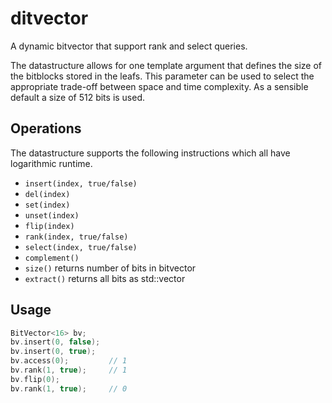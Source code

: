 # ditvector

A dynamic bitvector that support rank and select queries.

The datastructure allows for one template argument that defines the size of the bitblocks stored in the leafs.
This parameter can be used to select the appropriate trade-off between space and time complexity.
As a sensible default a size of 512 bits is used.

## Operations

The datastructure supports the following instructions which all have logarithmic runtime.
* `insert(index, true/false)`
* `del(index)`
* `set(index)`
* `unset(index)`
* `flip(index)`
* `rank(index, true/false)`
* `select(index, true/false)`
* `complement()`
* `size()` returns number of bits in bitvector
* `extract()` returns all bits as std::vector<bool>

## Usage

```c++
BitVector<16> bv;
bv.insert(0, false);
bv.insert(0, true);
bv.access(0);         // 1
bv.rank(1, true);     // 1
bv.flip(0);
bv.rank(1, true);     // 0
```

